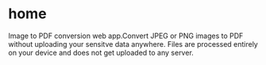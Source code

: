 # home
Image to PDF conversion web app.Convert JPEG or PNG images to PDF without uploading your sensitve data anywhere. Files are processed entirely on your device and does not get uploaded to any server.
